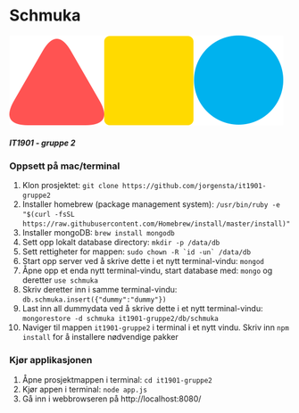 # Schmuka
![alt text](https://github.com/jorgensta/it1901-gruppe2/blob/Develop/views/schmukaLogoKnappTransparent.png "Schmuka")


##### IT1901 - gruppe 2

### Oppsett på mac/terminal

1. Klon prosjektet: ```git clone https://github.com/jorgensta/it1901-gruppe2```
2. Installer homebrew (package management system): 
```/usr/bin/ruby -e "$(curl -fsSL https://raw.githubusercontent.com/Homebrew/install/master/install)"```
3. Installer mongoDB: ```brew install mongodb```
4. Sett opp lokalt database directory: 
```mkdir -p /data/db```
5. Sett rettigheter for mappen:
```sudo chown -R `id -un` /data/db```
6. Start opp server ved å skrive dette i et nytt terminal-vindu: ```mongod```
7. Åpne opp et enda nytt terminal-vindu, start database med: ```mongo``` og deretter ```use schmuka```
9. Skriv deretter inn i samme terminal-vindu: 
```db.schmuka.insert({"dummy":"dummy"})```
10. Last inn all dummydata ved å skrive dette i et nytt terminal-vindu: 
```mongorestore -d schmuka it1901-gruppe2/db/schmuka```
11. Naviger til mappen ```it1901-gruppe2``` i terminal i et nytt vindu. Skriv inn ```npm install``` for å installere nødvendige pakker


### Kjør applikasjonen
1. Åpne prosjektmappen i terminal: ```cd it1901-gruppe2```
2. Kjør appen i terminal: ```node app.js```
3. Gå inn i webbrowseren på http://localhost:8080/
